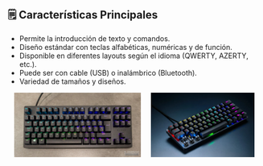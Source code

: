 ## 🗒️ Características Principales

- Permite la introducción de texto y comandos.
- Diseño estándar con teclas alfabéticas, numéricas y de función.
- Disponible en diferentes layouts según el idioma (QWERTY, AZERTY, etc.).
- Puede ser con cable (USB) o inalámbrico (Bluetooth).
- Variedad de tamaños y diseños.

<div style="display: flex; justify-content: center;">
  <img src="img/huntsmanTKL.jpg" style="width: 50%; margin-right: 20px;">
  <img src="img/mini60.webp" style="width: 41%;">
</div>
